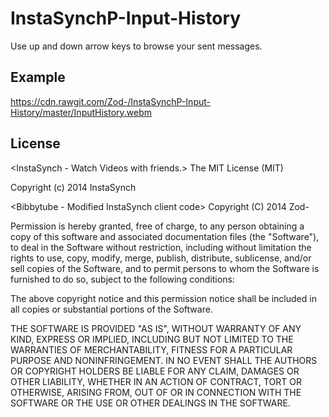 InstaSynchP-Input-History
=========================

Use up and down arrow keys to browse your sent messages.

Example
-------
https://cdn.rawgit.com/Zod-/InstaSynchP-Input-History/master/InputHistory.webm

License
-----------
<InstaSynch - Watch Videos with friends.>
The MIT License (MIT)

Copyright (c) 2014 InstaSynch

<Bibbytube - Modified InstaSynch client code>
Copyright (C) 2014  Zod-

Permission is hereby granted, free of charge, to any person obtaining a copy
of this software and associated documentation files (the "Software"), to deal
in the Software without restriction, including without limitation the rights
to use, copy, modify, merge, publish, distribute, sublicense, and/or sell
copies of the Software, and to permit persons to whom the Software is
furnished to do so, subject to the following conditions:

The above copyright notice and this permission notice shall be included in all
copies or substantial portions of the Software.

THE SOFTWARE IS PROVIDED "AS IS", WITHOUT WARRANTY OF ANY KIND, EXPRESS OR
IMPLIED, INCLUDING BUT NOT LIMITED TO THE WARRANTIES OF MERCHANTABILITY,
FITNESS FOR A PARTICULAR PURPOSE AND NONINFRINGEMENT. IN NO EVENT SHALL THE
AUTHORS OR COPYRIGHT HOLDERS BE LIABLE FOR ANY CLAIM, DAMAGES OR OTHER
LIABILITY, WHETHER IN AN ACTION OF CONTRACT, TORT OR OTHERWISE, ARISING FROM,
OUT OF OR IN CONNECTION WITH THE SOFTWARE OR THE USE OR OTHER DEALINGS IN THE
SOFTWARE.
